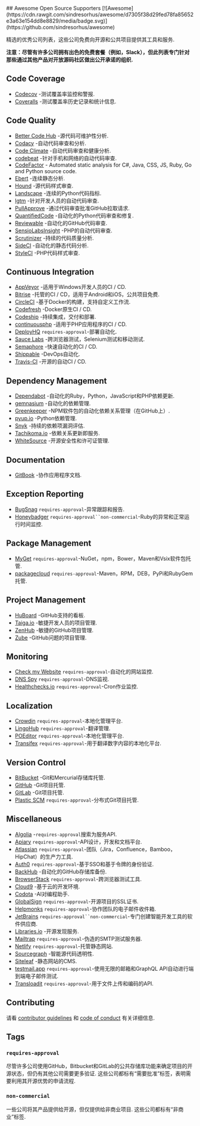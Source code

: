 <div class="github-widget" data-repo="zachflower/awesome-open-source-supporters"></div>
<script async src="https://pagead2.googlesyndication.com/pagead/js/adsbygoogle.js"></script><ins class="adsbygoogle" style="display:block" data-ad-client="ca-pub-6890694312814945" data-ad-slot="5473692530" data-ad-format="auto"  data-full-width-responsive="true"></ins><script>(adsbygoogle = window.adsbygoogle || []).push({});</script>
## Awesome Open Source Supporters [![Awesome](https://cdn.rawgit.com/sindresorhus/awesome/d7305f38d29fed78fa85652e3a63e154dd8e8829/media/badge.svg)](https://github.com/sindresorhus/awesome)

精选的优秀公司列表，这些公司免费向开源和公共项目提供其工具和服务.

**注意：尽管有许多公司拥有出色的免费套餐（例如，Slack），但此列表专门针对那些通过其他产品对开放源码社区做出公开承诺的组织.**



## Code Coverage

- [Codecov](https://codecov.io/) -测试覆盖率监控和警报.
- [Coveralls](https://coveralls.io/) -测试覆盖率历史记录和统计信息.

## Code Quality

- [Better Code Hub](https://bettercodehub.com/) -源代码可维护性分析.
- [Codacy](https://www.codacy.com/) -自动代码审查和分析.
- [Code Climate](https://codeclimate.com/) -自动代码审查和健康分析.
- [codebeat](https://codebeat.co/) -针对手机和网络的自动代码审查.
- [CodeFactor](https://www.codefactor.io/) - Automated static analysis for C#, Java, CSS, JS, Ruby, Go and Python source code.
- [Ebert](https://ebertapp.io/) -连续静态分析.
- [Hound](https://houndci.com/) -源代码样式审查.
- [Landscape](https://landscape.io/) -连续的Python代码指标.
- [lgtm](https://lgtm.com/) -针对开发人员的自动代码审查.
- [PullApprove](https://about.pullapprove.com/) -通过代码审查批准GitHub拉取请求.
- [QuantifiedCode](https://www.quantifiedcode.com/) -自动化的Python代码审查和修复.
- [Reviewable](https://reviewable.io/) -自动化的GitHub代码审查.
- [SensioLabsInsight](https://insight.sensiolabs.com/) -PHP的自动代码审查.
- [Scrutinizer](https://scrutinizer-ci.com/) -持续的代码质量分析.
- [SideCI](https://sideci.com/) -自动化的静态代码分析.
- [StyleCI](https://styleci.io/) -PHP代码样式审查.

## Continuous Integration

- [AppVeyor](https://www.appveyor.com/) -适用于Windows开发人员的CI / CD.
- [Bitrise](https://www.bitrise.io/) -托管的CI / CD，适用于Android和iOS，公共项目免费.
- [CircleCI](https://circleci.com/) -基于Docker的构建，支持自定义工作流.
- [Codefresh](https://codefresh.io/) -Docker原生CI / CD.
- [Codeship](https://codeship.com/) -持续集成，交付和部署.
- [continuousphp](https://continuousphp.com/) -适用于PHP应用程序的CI / CD.
- [DeployHQ](https://www.deployhq.com/) `requires-approval`-部署自动化.
- [Sauce Labs](https://saucelabs.com/) -跨浏览器测试，Selenium测试和移动测试.
- [Semaphore](https://semaphoreci.com/) -快速自动化的CI / CD.
- [Shippable](https://www.shippable.com/) -DevOps自动化.
- [Travis-CI](https://travis-ci.org/) -开源的自动CI / CD.

## Dependency Management

- [Dependabot](https://dependabot.com/) -自动化的Ruby，Python，JavaScript和PHP依赖更新.
- [gemnasium](https://gemnasium.com/) -自动化的依赖管理.
- [Greenkeeper](https://greenkeeper.io/) -NPM软件包的自动化依赖关系管理（在GitHub上）.
- [pyup.io](https://pyup.io/) -Python依赖管理.
- [Snyk](https://snyk.io/) -持续的依赖项漏洞评估.
- [Tachikoma.io](http://tachikoma.io/) -依赖关系更新即服务.
- [WhiteSource](https://www.whitesourcesoftware.com/) -开源安全性和许可证管理.

## Documentation

- [GitBook](https://www.gitbook.com/) -协作应用程序文档.

## Exception Reporting

- [BugSnag](https://www.bugsnag.com/) `requires-approval`-异常跟踪和报告.
- [Honeybadger](https://www.honeybadger.io) `requires-approval``non-commercial`-Ruby的异常和正常运行时间监控.

## Package Management

- [MyGet](https://myget.org/) `requires-approval`-NuGet，npm，Bower，Maven和Vsix软件包托管.
- [packagecloud](https://packagecloud.io/pricing) `requires-approval`-Maven，RPM，DEB，PyPi和RubyGem托管.

## Project Management

- [HuBoard](https://huboard.com/) -GitHub支持的看板.
- [Taiga.io](https://taiga.io/) -敏捷开发人员的项目管理.
- [ZenHub](https://www.zenhub.com/) -敏捷的GitHub项目管理.
- [Zube](https://zube.io/) -GitHub问题的项目管理.

## Monitoring

- [Check my Website](https://checkmy.ws/) `requires-approval`-自动化的网站监控.
- [DNS Spy](https://dnsspy.io/) `requires-approval`-DNS监视.
- [Healthchecks.io](https://healthchecks.io/) `requires-approval`-Cron作业监控.

## Localization

- [Crowdin](https://crowdin.com/) `requires-approval`-本地化管理平台.
- [LingoHub](https://lingohub.com/) `requires-approval`-翻译管理.
- [POEditor](https://poeditor.com/) `requires-approval`-本地化管理平台.
- [Transifex](https://www.transifex.com/) `requires-approval`-用于翻译数字内容的本地化平台.

## Version Control

- [BitBucket](https://bitbucket.org/) -Git和Mercurial存储库托管.
- [GitHub](https://github.com/) -Git项目托管.
- [GitLab](https://about.gitlab.com/) -Git项目托管.
- [Plastic SCM](https://www.plasticscm.com/) `requires-approval`-分布式Git项目托管.

## Miscellaneous

- [Algolia](https://www.algolia.com) -`requires-approval`搜索为服务API.
- [Apiary](https://apiary.io/) `requires-approval`-API设计，开发和文档平台.
- [Atlassian](https://www.atlassian.com/software/views/open-source-license-request) `requires-approval`-团队（Jira，Confluence，Bamboo，HipChat）的生产力工具.
- [Auth0](https://auth0.com/) `requires-approval`-基于SSO和基于令牌的身份验证.
- [BackHub](https://backhub.co/) -自动化的GitHub存储库备份.
- [BrowserStack](https://www.browserstack.com/) `requires-approval`-跨浏览器测试工具.
- [Cloud9](https://c9.io/) -基于云的开发环境.
- [Codota](https://www.codota.com/) -AI对编程助手.
- [GlobalSign](https://www.globalsign.com/en/ssl/ssl-open-source/) `requires-approval`-开源项目的SSL证书.
- [Helpmonks](https://helpmonks.com/) `requires-approval`-协作团队的电子邮件收件箱.
- [JetBrains](https://www.jetbrains.com/buy/opensource/) `requires-approval``non-commercial`-专门创建智能开发工具的软件供应商.
- [Libraries.io](https://libraries.io/) -开源发现服务.
- [Mailtrap](https://mailtrap.io/) `requires-approval`-伪造的SMTP测试服务器.
- [Netlify](https://www.netlify.com) `requires-approval`-托管静态网站.
- [Sourcegraph](https://sourcegraph.com/) -智能源代码透明性.
- [Siteleaf](https://www.siteleaf.com/) -静态网站的CMS.
- [testmail.app](https://testmail.app/) `requires-approval`-使用无限的邮箱和GraphQL API自动进行端到端电子邮件测试.
- [Transloadit](https://transloadit.com/) `requires-approval`-用于文件上传和编码的API.

## Contributing

请看 [contributor guidelines](https://github.com/zachflower/awesome-open-source-supporters/blob/master/.github/CONTRIBUTING.md) 和 [code of conduct](https://github.com/zachflower/awesome-open-source-supporters/blob/master/.github/CODE-OF-CONDUCT.md) 有关详细信息.

## Tags

### `requires-approval`

 尽管许多公司使用GitHub，Bitbucket和GitLab的公共存储库功能来确定项目的开源状态，但仍有其他公司需要更多验证.  这些公司都标有“需要批准”标签，表明需要利用其开源优势的申请流程.

### `non-commercial`

 一些公司将其产品提供给开源，但仅提供给非商业项目.  这些公司都标有“非商业”标签.
